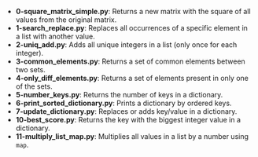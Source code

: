 - **0-square_matrix_simple.py**: Returns a new matrix with the square of all values from the original matrix.
- **1-search_replace.py**: Replaces all occurrences of a specific element in a list with another value.
- **2-uniq_add.py**: Adds all unique integers in a list (only once for each integer).
- **3-common_elements.py**: Returns a set of common elements between two sets.
- **4-only_diff_elements.py**: Returns a set of elements present in only one of the sets.
- **5-number_keys.py**: Returns the number of keys in a dictionary.
- **6-print_sorted_dictionary.py**: Prints a dictionary by ordered keys.
- **7-update_dictionary.py**: Replaces or adds key/value in a dictionary.
- **10-best_score.py**: Returns the key with the biggest integer value in a dictionary.
- **11-multiply_list_map.py**: Multiplies all values in a list by a number using `map`.
